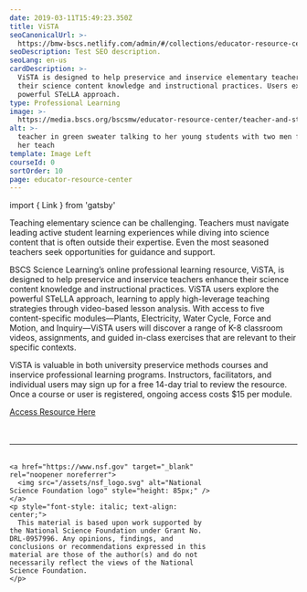 ```yaml
---
date: 2019-03-11T15:49:23.350Z
title: ViSTA
seoCanonicalUrl: >-
  https://bmw-bscs.netlify.com/admin/#/collections/educator-resource-center/vista
seoDescription: Test SEO description.
seoLang: en-us
cardDescription: >-
  ViSTA is designed to help preservice and inservice elementary teachers enhance
  their science content knowledge and instructional practices. Users explore the
  powerful STeLLA approach.
type: Professional Learning
image: >-
  https://media.bscs.org/bscsmw/educator-resource-center/teacher-and-students-in-class.jpg
alt: >-
  teacher in green sweater talking to her young students with two men filming
  her teach
template: Image Left
courseId: 0
sortOrder: 10
page: educator-resource-center
---
```


import { Link } from 'gatsby'

Teaching elementary science can be challenging. Teachers must navigate leading active student learning experiences while diving into science content that is often outside their expertise. Even the most seasoned teachers seek opportunities for guidance and support.

BSCS Science Learning’s online professional learning resource, ViSTA, is designed to help preservice and inservice teachers enhance their science content knowledge and instructional practices. ViSTA users explore the powerful <Link to="/our-work/rd-programs/stella-science-teachers-learning-from-lesson-analysis">STeLLA</Link> approach, learning to apply high-leverage teaching strategies through video-based lesson analysis. With access to five content-specific modules—Plants, Electricity, Water Cycle, Force and Motion, and Inquiry—ViSTA users will discover a range of K-8 classroom videos, assignments, and guided in-class exercises that are relevant to their specific contexts. 

ViSTA is valuable in both university preservice methods courses and inservice professional learning programs. Instructors, facilitators, and individual users may sign up for a free 14-day trial to review the resource. Once a course or user is registered, ongoing access costs $15 per module. 

<a class="btn btn-outline-secondary" href="http://vista.bscs.org/" target="_blank" rel="noopener noreferrer">Access Resource Here</a>

<hr style="margin-top: 3rem; margin-bottom: 2rem;" />
<div class="d-flex justify-content-center">
  <div style="width: 70%;">
    
    <a href="https://www.nsf.gov" target="_blank" rel="noopener noreferrer">
      <img src="/assets/nsf_logo.svg" alt="National Science Foundation logo" style="height: 85px;" />
    </a>
    <p style="font-style: italic; text-align: center;">
      This material is based upon work supported by the National Science Foundation under Grant No. DRL-0957996. Any opinions, findings, and conclusions or recommendations expressed in this material are those of the author(s) and do not necessarily reflect the views of the National Science Foundation.
    </p>
  </div>
</div>

